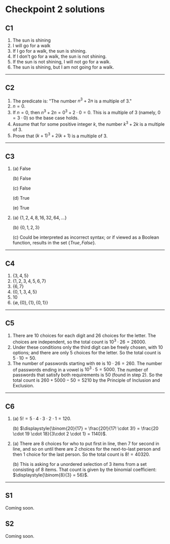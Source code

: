 # Checkpoint 2 solutions

## C1 

1. The sun is shining
2. I will go for a walk
3. If I go for a walk, the sun is shining.
4. If I don't go for a walk, the sun is not shining. 
5. If the sun is not shining, I will not go for a walk.
6. The sun is shining, but I am not going for a walk.

---

## C2

1. The predicate is: "The number $n^3 + 2n$ is a multiple of $3$."
2. $n = 0$.
3. If $n = 0$, then $n^3 + 2n = 0^3 + 2 \cdot 0 = 0$. This is a multiple of $3$ (namely, $0 = 3\cdot 0$) so the base case holds.
4. Assume that for some positive integer $k$, the number $k^3 + 2k$ is a multiple of $3$. 
5. Prove that $(k+1)^3 + 2(k+1)$ is a multiple of $3$. 

---

## C3 

1. (a) False 

   (b) False

   (c) False 

   (d) True

   (e) True 

2. (a) $\lbrace 1, 2, 4, 8, 16, 32, 64, \dots \rbrace$

   (b) $\lbrace 0,1,2,3 \rbrace$

   (c) Could be interpreted as incorrect syntax; or if viewed as a Boolean function, results in the set $\lbrace True, False \rbrace$. 



---

## C4

1. $\lbrace 3,4,5\rbrace$
2. $\lbrace 1,2,3,4,5,6,7\rbrace$
3. $\lbrace 6,7\rbrace$
4. $\lbrace 0,1,3,4,5\rbrace$
5. $10$
6. $\lbrace \emptyset, \lbrace 0\rbrace, \lbrace 1\rbrace, \lbrace 0,1\rbrace\rbrace$

---

## C5

1. There are $10$ choices for each digit and $26$ choices for the letter. The choices are independent, so the total count is $10^3 \cdot 26 = 26000$. 
2. Under these conditions only the third digit can be freely chosen, with $10$ options; and there are only $5$ choices for the letter. So the total count is $5 \cdot 10 = 50$. 
3. The number of passwords starting with `00` is $10 \cdot 26 = 260$. The number of passwords ending in a vowel is $10^3 \cdot 5 = 5000$. The number of passwords that satisfy both requirements is $50$ (found in step 2). So the total count is $260 + 5000 - 50 = 5210$ by the Principle of Inclusion and Exclusion. 

---

## C6

1. (a) $5! = 5 \cdot 4 \cdot 3 \cdot 2 \cdot 1= 120$. 

   (b) $\displaystyle{\binom{20}{17} = \frac{20!}{17! \cdot 3!} = \frac{20 \cdot 19 \cdot 18}{3\cdot 2 \cdot 1} = 1140}$. 

2. (a) There are $8$ choices for who to put first in line, then $7$ for second in line, and so on until there are $2$ choices for the next-to-last person and then $1$ choice for the last person. So the total count is $8! = 40320$. 

   (b) This is asking for a unordered selection of 3 items from a set consisting of 8 items. That count is given by the binomial coefficient: $\displaystyle{\binom{8}{3} = 56}$. 


---

## S1 

Coming soon.

## S2 

Coming soon. 